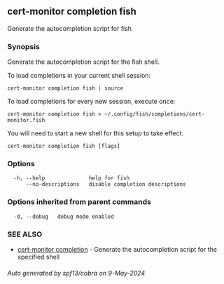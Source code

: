 ## cert-monitor completion fish

Generate the autocompletion script for fish

### Synopsis

Generate the autocompletion script for the fish shell.

To load completions in your current shell session:

	cert-monitor completion fish | source

To load completions for every new session, execute once:

	cert-monitor completion fish > ~/.config/fish/completions/cert-monitor.fish

You will need to start a new shell for this setup to take effect.


```
cert-monitor completion fish [flags]
```

### Options

```
  -h, --help              help for fish
      --no-descriptions   disable completion descriptions
```

### Options inherited from parent commands

```
  -d, --debug   debug mode enabled
```

### SEE ALSO

* [cert-monitor completion](cert-monitor_completion.md)	 - Generate the autocompletion script for the specified shell

###### Auto generated by spf13/cobra on 9-May-2024
